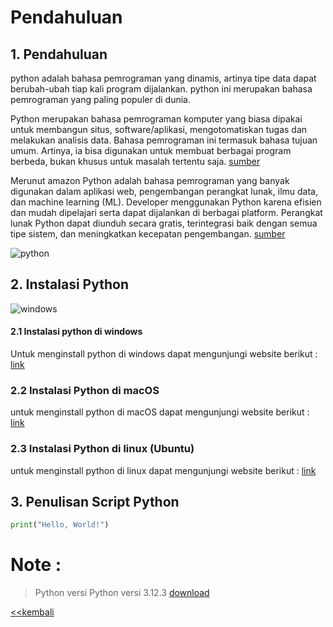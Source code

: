 <h1> Pendahuluan </h1>

## 1. Pendahuluan 

python adalah bahasa pemrograman yang dinamis, artinya tipe data dapat berubah-ubah tiap kali program dijalankan. python ini merupakan bahasa pemrograman yang paling populer di dunia.

Python merupakan bahasa pemrograman komputer yang biasa dipakai untuk membangun situs, software/aplikasi, mengotomatiskan tugas dan melakukan analisis data. Bahasa pemrograman ini termasuk bahasa tujuan umum. Artinya, ia bisa digunakan untuk membuat berbagai program berbeda, bukan khusus untuk masalah tertentu saja. [sumber](https://bpti.uhamka.ac.id/sharing/mengenal-python-penjelasan-dan-penggunaannya/#:~:text=Python%20merupakan%20bahasa%20pemrograman%20komputer,khusus%20untuk%20masalah%20tertentu%20saja.)

Merunut amazon Python adalah bahasa pemrograman yang banyak digunakan dalam aplikasi web, pengembangan perangkat lunak, ilmu data, dan machine learning (ML). Developer menggunakan Python karena efisien dan mudah dipelajari serta dapat dijalankan di berbagai platform. Perangkat lunak Python dapat diunduh secara gratis, terintegrasi baik dengan semua tipe sistem, dan meningkatkan kecepatan pengembangan. [sumber](https://aws.amazon.com/id/what-is/python/)

![python](https://upload.wikimedia.org/wikipedia/commons/thumb/c/c3/Python-logo-notext.svg/1200px-Python-logo-notext.svg.png)



## 2. Instalasi Python

![windows](https://www.python.org/static/img/python-logo.png)

#### 2.1 Instalasi python di windows


Untuk menginstall python di windows dapat mengunjungi website berikut : [link](https://www.digitalocean.com/community/tutorials/install-python-windows-10)

### 2.2 Instalasi Python di macOS
untuk menginstall python di macOS dapat mengunjungi website berikut : [link](https://ridoannasution.medium.com/cara-menginstall-python-pada-laptop-mac-9acc9435a271)

### 2.3 Instalasi Python di linux (Ubuntu)
untuk menginstall python di linux dapat mengunjungi website berikut : [link](https://phoenixnap.com/kb/how-to-install-python-3-ubuntu)

## 3. Penulisan Script Python

```python
print("Hello, World!")
```

# Note :

> Python versi Python versi 3.12.3 [download](https://www.python.org/downloads/)

[<<kembali](README.md)





